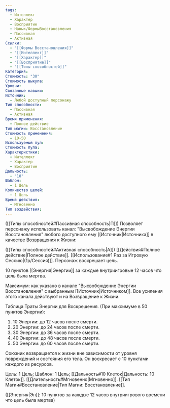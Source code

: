 ```yaml
---
tags:
  - Интеллект
  - Характер
  - Восприятие
  - Навык/ФормыВосстановления
  - Пассивная
  - Активная
Ссылки:
  - "[[Формы Восстановления]]"
  - "[[Интеллект]]"
  - "[[Характер]]"
  - "[[Восприятие]]"
  - "[[Типы способностей]]"
Категория: 
Стоимость: "30"
Стоимость выкупа: 
Уровни: 
Связанные навыки: 
Источник:
  - Любой доступный персонажу
Тип способности:
  - Пассивная
  - Активная
Время применения:
  - Полное действие
Тип магии: Восстановление
Стоимость применения:
  - 10-50
Используемый пул: 
Стоимость пула: 
Характеристики:
  - Интеллект
  - Характер
  - Восприятие
Дальность:
  - "10"
Шаблон:
  - 1 Цель
Количество целей:
  - 1 Цель
Время действия:
  - Мгновенно
Тип воздействия:
---
```

([[Типы способностей#Пассивная способность|П]]) Позволяет персонажу использовать канал: "Высвобождение Энергии Восстановления" любого доступного ему [[Источник|Источника]] в качестве Возвращения к Жизни:

([[Типы способностей#Активная способность|А]]) [[Действия#Полное действие|Полное действие]]. [[Использование#1 Раз за Игровую Сессию|(1р/Сессия)]]. Персонаж воскрешает цель.

10 пунктов [[Энергия|Энергии]] за каждые внутриигровые 12 часов что цель была мертва.

Максимум: как указано в канале "Высвобождение Энергии Восстановления" с выбранным [[Источник|Источником]]. Все усиления этого канала действуют и на Возвращение к Жизни.

Таблица Траты Энергии для Воскрешения.
(При максимуме в 50 пунктов Энергии):

1. 10 Энергии: до 12 часов после смерти.
2. 20 Энергии: до 24 часов после смерти.
3. 30 Энергии: до 36 часов после смерти.
4. 40 Энергии: до 48 часов после смерти.
5. 50 Энергии: до 60 часов после смерти.

Союзник возвращается к жизни вне зависимости от уровня повреждений и состояния его тела. Он воскресает с 10 пунктами каждого из ресурсов.

Цель: 1 Цель; Шаблон: 1 Цель; [[Дальность#10 Клеток|Дальность: 10 Клеток]]. [[Длительность#Мгновенно|Мгновенно]]. [[Тип Магии#Восстановление|Тип Магии: Восстановление]].

([[Энергия|Эн]]: 10 пунктов за каждые 12 часов внутриигрового времени что цель была мертва)